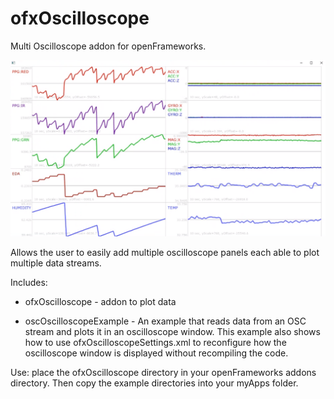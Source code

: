ofxOscilloscope
===============

Multi Oscilloscope addon for openFrameworks.

<img src="./assets/oscOscilloscope.png" width="650">

Allows the user to easily add multiple oscilloscope panels each able to plot multiple data streams.

Includes:
- ofxOscilloscope - addon to plot data

- oscOscilloscopeExample - An example that reads data from an OSC stream and plots it in an oscilloscope window. This example also shows how to use ofxOscilloscopeSettings.xml to reconfigure how the oscilloscope window is displayed without recompiling the code.

Use: place the ofxOscilloscope directory in your openFrameworks addons directory. Then copy the example directories into your myApps folder. 

